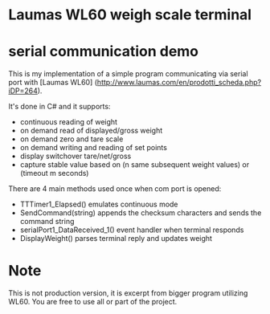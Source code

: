 # Laumas WL60 weigh scale terminal 
# serial communication demo

This is my implementation of a simple program communicating via serial port with [Laumas WL60] (http://www.laumas.com/en/prodotti_scheda.php?iDP=264).

It's done in C# and it supports:
* continuous reading of weight
* on demand read of displayed/gross weight
* on demand zero and tare scale
* on demand writing and reading of set points
* display switchover tare/net/gross
* capture stable value based on (n same subsequent weight values) or (timeout m seconds) 

There are 4 main methods used once when com port is opened:
* TTTimer1_Elapsed() emulates continuous mode
* SendCommand(string) appends the checksum characters and sends the command string
* serialPort1_DataReceived_1() event handler when terminal responds
* DisplayWeight() parses terminal reply and updates weight

# Note
This is not production version, it is excerpt from bigger program utilizing WL60.
You are free to use all or part of the project. 

